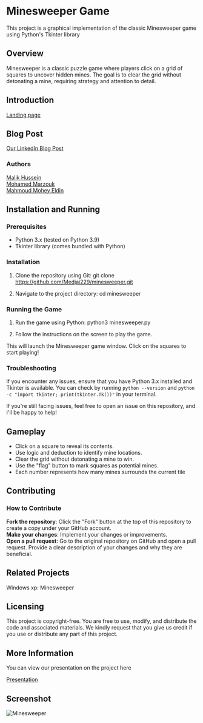 # Minesweeper Game

This project is a graphical implementation of the classic Minesweeper game using Python's Tkinter library

## Overview

Minesweeper is a classic puzzle game where players click on a grid of squares to uncover hidden mines. The goal is to clear the grid without detonating a mine, requiring strategy and attention to detail.

## Introduction

[Landing page](https://minesweeper.my.canva.site/)

## Blog Post

[Our LinkedIn Blog Post](https://www.linkedin.com/posts/mohamed-marzouk-38aa75286_hello-i-am-mohamed-marzouk-me-and-my-friends-activity-7216468132134043648-SpO5?utm_source=share&utm_medium=member_desktop)

### Authors 

[Malik Hussein](https://www.linkedin.com/in/malikhussein/)<br/>
[Mohamed Marzouk](https://www.linkedin.com/in/mohamed-marzouk-38aa75286/)<br/>
[Mahmoud Mohey Eldin](https://www.linkedin.com/in/moodyeg/)<br/>

## Installation and Running

### Prerequisites

* Python 3.x (tested on Python 3.9)
* Tkinter library (comes bundled with Python)

### Installation

1. Clone the repository using Git:
git clone https://github.com/Medjai229/minesweeper.git

2. Navigate to the project directory:
cd minesweeper

### Running the Game

1. Run the game using Python:
python3 minesweeper.py

2. Follow the instructions on the screen to play the game.

This will launch the Minesweeper game window. Click on the squares to start playing!

### Troubleshooting

If you encounter any issues, ensure that you have Python 3.x installed and Tkinter is available. You can check by running `python --version` and `python -c "import tkinter; print(tkinter.Tk())"` in your terminal.

If you're still facing issues, feel free to open an issue on this repository, and I'll be happy to help!

## Gameplay

* Click on a square to reveal its contents.
* Use logic and deduction to identify mine locations.
* Clear the grid without detonating a mine to win.
* Use the "flag" button to mark squares as potential mines.
* Each number represents how many mines surrounds the current tile

## Contributing
### How to Contribute

**Fork the repository**: Click the "Fork" button at the top of this repository to create a copy under your GitHub account.<br/>
**Make your changes**: Implement your changes or improvements.<br/>
**Open a pull request**: Go to the original repository on GitHub and open a pull request. Provide a clear description of your changes and why they are beneficial.<br/>

## Related Projects

Windows xp: Minesweeper

## Licensing

This project is copyright-free. You are free to use, modify, and distribute the code and associated materials. We kindly request that you give us credit if you use or distribute any part of this project.

## More Information

You can view our presentation on the project here

[Presentation](https://docs.google.com/presentation/d/1M-_zE-52QRNP3FLlmjxzYQBR8J0EjYr8fLxBsdLsCoM/edit#slide=id.g2a7f00d7c01_0_2019)

## Screenshot

![Minesweeper](https://github.com/Medjai229/minesweeper/assets/144639977/ef9f86e1-9580-40e6-afd6-c76bdde9d3f8)


